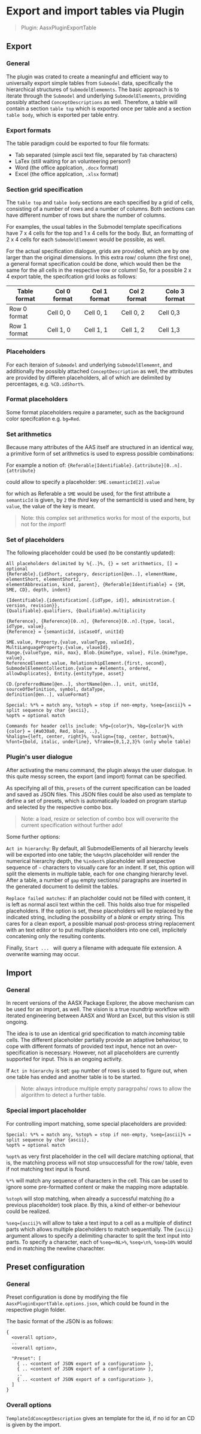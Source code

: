 # Export and import tables via Plugin

> Plugin: AasxPluginExportTable

## Export

### General

The plugin was crated to create a meaningful and efficient way to universally export simple tables from 
`Submodel` data, specifically the hierarchical structures of `SubmodelElememnts`. The basic approach is to
iterate through the `Submodel` and underlying `SubmodelElememnts`, providing possibly attached 
`ConceptDescriptions` as well. Therefore, a table will contain a section `table top` which is exported
once per table and a section `table body`, which is exported per table entry.

### Export formats

The table paradigm could be exported to four file formats:

* Tab separated (simple ascii text file, separated by `Tab` characters)
* LaTex (still waiting for an volunteering person!)
* Word (the office applcation, `.docx` format)
* Excel (the office applcation, `.xlsx` format)

### Section grid specification

The `table top` and `table body` sections are each specified by a grid of cells, consisting of a number
of rows and a number of columns. Both sections can have different number of rows but share the number of
columns.

For examples, the usual tables in the Submodel template specifications have 7 x 4 cells for the top and
1 x 4 cells for the body. But, an formatting of 2 x 4 cells for each `SubmodelElememnt` would be 
possible, as well.

For the actual specification dialogue, grids are provided, which are by one larger than the original
dimensions. In this extra row/ column (the first one), a general format specification could be done,
which would then be the same for the all cells in the respective row or column! So, for a possible 
2 x 4 export table, the specifcation grid looks as follows:

| Table format | Col 0 format | Col 1 format | Col 2 format | Colo 3 format |
| ------------ | ------------ | ------------ | ------------ | ------------- |
| Row 0 format | Cell 0, 0    | Cell 0, 1    | Cell 0, 2    | Cell 0,3      |
| Row 1 format | Cell 1, 0    | Cell 1, 1    | Cell 1, 2    | Cell 1,3      |

### Placeholders

For each iteraion of `Submodel` and underlying `SubmodelElememnt`, and additionally the possibly attached 
`ConceptDescription` as well, the attributes are provided by differen placeholders, all of which are
delimited by percentages, e.g. `%CD.idShort%`.

### Format placeholders

Some format placeholders require a parameter, such as the background color specifcation e.g. `bg=Red`.

### Set arithmetics

Because many attributes of the AAS itself are structured in an identical way, a primitive form of
set arithmetics is used to express possible combinations:

For example a notion of: `{Referable|Identifiable}.{attribute}[0..n].{attribute}` 

could allow to specify a placeholder: `SME.semanticId[2].value`

for which as Referable a `SME` would be used, for the first attribute a `semanticId` is given, by
`2` the *third* key of the semanticId is used and here, by `value`, the value of the key is meant.

> Note: this complex set arithmetics works for most of the exports, but not for the *import*!

### Set of placeholders

The following placeholder could be used (to be constantly updated):

```
All placeholders delimited by %{..}%, {} = set arithmetics, [] = optional
{Referable}.{idShort, category, description[@en..], elementName, elementShort, elementShort2, 
elementAbbreviation, kind, parent}, {Referable|Identifiable} = {SM, SME, CD}, depth, indent}

{Identifiable}.{identification[.{idType, id}], administration.{ version, revision}}, 
{Qualifiable}.qualifiers, {Qualifiable}.multiplicity

{Reference}, {Reference}[0..n], {Reference}[0..n].{type, local, idType, value}, 
{Reference} = {semanticId, isCaseOf, unitId}

SME.value, Property.{value, valueType, valueId}, MultiLanguageProperty.{value, vlaueId}, 
Range.{valueType, min, max}, Blob.{mimeType, value}, File.{mimeType, value}, 
ReferenceElement.value, RelationshipElement.{first, second}, 
SubmodelElementCollection.{value = #elements, ordered, allowDuplicates}, Entity.{entityType, asset}

CD.{preferredName[@en..], shortName[@en..], unit, unitId, sourceOfDefinition, symbol, dataType, 
definition[@en..], valueFormat}

Special: %*% = match any, %stop% = stop if non-empty, %seq={ascii}% = split sequence by char {ascii}, 
%opt% = optional match

Commands for header cells include: %fg={color}%, %bg={color}% with {color} = {#a030a0, Red, blue, ..}, 
%halign={left, center, right}%, %valign={top, center, bottom}%,
%font={bold, italic, underline}, %frame={0,1,2,3}% (only whole table)
```

### Plugin's user dialogue

After activating the menu command, the plugin always the user dialogue. In this quite messy screen, the
export (and import) format can be specified.

As specifying all of this, `presets` of the current specification can be loaded and saved as JSON files.
This JSON files could be also used as template to define a set of presets, which is automatically loaded
on program startup and selected by the respective combo box.

> Note: a load, resize or selection of combo box will overwrite the current specification 
> without further ado!

Some further options:

`Act in hierarchy`: By default, all SubmodelElements of all hierarchy levels will be exported into one
table; the `%depth%` placeholder will render the numerical hierarchy depth, the `%indent%` placeholder
will arespective sequence of `~` characters to visually care for an indent. If set, this option will
split the elements in multiple table, each for one changing hierarchy level. After a table, a number
of `gap` empty sections/ paragraphs are inserted in the generated document to delimit the tables.

`Replace failed matches`: if an placholder could not be filled with content, it is left as normal
ascii text within the cell. This holds also true for mispelled placeholders. If the option is set,
these placeholders will be replaced by the indicated string, including the possibility of a *blank*
or *empty* string. This cares for a clean export, a possible manual post-process string replacement 
with an text editor or to put multiple placeholders into one cell, implicitely concatening only the
resulting contents.

Finally, `Start ... ` will query a filename with adequate file extension. A overwrite warning may
occur.

## Import

### General

In recent versions of the AASX Package Explorer, the above mechanism can be used for an import, as 
well. The vision is a true roundtrip workflow with iterated engineering between AASX and Word an
Excel, but this vision is still ongoing.

The idea is to use an identical grid specification to match *incoming* table cells. The different
placeholder partially provide an adaptive behaviour, to cope with different formats of provided
text input, hence not an over-specification is necessary. However, not all placeholders are 
currently supported for input. This is an ongoing activity.

If `Act in hierarchy` is set: `gap` number of rows is used to figure out, when one table has 
ended and another table is to be started.

> Note: always introduce multiple empty paragrpahs/ rows to allow the algorithm to detect a
> further table.

### Special import placeholder

For controlling import matching, some special placeholders are provided:

```
Special: %*% = match any, %stop% = stop if non-empty, %seq={ascii}% = split sequence by char {ascii}, 
%opt% = optional match
```

`%opt%` as very first placeholder in the cell will declare matching optional, that is, the 
matching process will not stop unsuccessfull for the row/ table, even if not matching 
text input is found.

`%*%` will match any sequence of characters in the cell. This can be used to ignore some 
pre-formatted content or make the mapping more adaptable.

`%stop%` will stop matching, when already a successful matching (to a previous placeholder) took
place. By this, a kind of either-or beheviour could be realized.

`%seq={ascii}%` will allow to take a text input to a cell as a multiple of distinct parts
which allows multiple placeholders to match sequentially. The `{ascii}` argument allows to
specify a delimiting character to split the text input into parts. To specify a character,
each of `%seq=<NL>%`, `%seq=\n%`, `%seq=10%` would end in matching the newline charachter.

## Preset configuration

### General

Preset configuration is done by modifying the file `AasxPluginExportTable.options.json`, which could
be found in the respective plugin folder.

The basic format of the JSON is as follows:

```
{
  <overall option>,
  ..
  <overall option>,

  "Preset": [
    { .. <content of JSON export of a configuration> }, 
    { .. <content of JSON export of a configuration> }, 
    ..
    { .. <content of JSON export of a configuration> }, 
  ]
}
```

### Overall options

`TemplateIdConceptDescription` gives an template for the id, if no id for an CD is given by the 
import.

